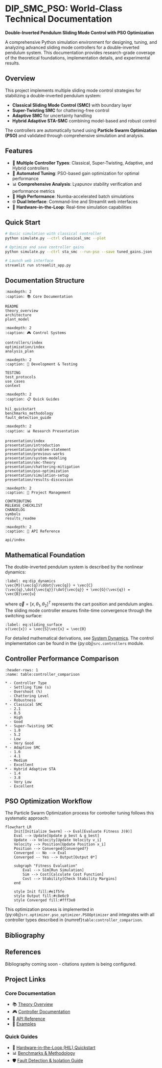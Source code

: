 # DIP_SMC_PSO: World-Class Technical Documentation

**Double-Inverted Pendulum Sliding Mode Control with PSO Optimization**

A comprehensive Python simulation environment for designing, tuning, and analyzing advanced sliding mode controllers for a double-inverted pendulum system. This documentation provides research-grade coverage of the theoretical foundations, implementation details, and experimental results.

## Overview

This project implements multiple sliding mode control strategies for stabilizing a double-inverted pendulum system:

- **Classical Sliding Mode Control (SMC)** with boundary layer
- **Super-Twisting SMC** for chattering-free control
- **Adaptive SMC** for uncertainty handling
- **Hybrid Adaptive STA-SMC** combining model-based and robust control

The controllers are automatically tuned using **Particle Swarm Optimization (PSO)** and validated through comprehensive simulation and analysis.

## Features

- 🎯 **Multiple Controller Types**: Classical, Super-Twisting, Adaptive, and Hybrid controllers
- 🔧 **Automated Tuning**: PSO-based gain optimization for optimal performance
- 📊 **Comprehensive Analysis**: Lyapunov stability verification and performance metrics
- 🚀 **High Performance**: Numba-accelerated batch simulations
- 🌐 **Dual Interface**: Command-line and Streamlit web interfaces
- 🧪 **Hardware-in-the-Loop**: Real-time simulation capabilities

## Quick Start

```bash
# Basic simulation with classical controller
python simulate.py --ctrl classical_smc --plot

# Optimize and save controller gains
python simulate.py --ctrl sta_smc --run-pso --save tuned_gains.json

# Launch web interface
streamlit run streamlit_app.py
```

## Documentation Structure

```{toctree}
:maxdepth: 2
:caption: 📚 Core Documentation

README
theory_overview
architecture
plant_model
```

```{toctree}
:maxdepth: 2
:caption: 🎮 Control Systems

controllers/index
optimization/index
analysis_plan
```

```{toctree}
:maxdepth: 2
:caption: 🧪 Development & Testing

TESTING
test_protocols
use_cases
context
```

```{toctree}
:maxdepth: 2
:caption: 📋 Quick Guides

hil_quickstart
benchmarks_methodology
fault_detection_guide
```

```{toctree}
:maxdepth: 2
:caption: 📊 Research Presentation

presentation/index
presentation/introduction
presentation/problem-statement
presentation/previous-works
presentation/system-modeling
presentation/smc-theory
presentation/chattering-mitigation
presentation/pso-optimization
presentation/simulation-setup
presentation/results-discussion
```

```{toctree}
:maxdepth: 2
:caption: 🔧 Project Management

CONTRIBUTING
RELEASE_CHECKLIST
CHANGELOG
symbols
results_readme
```

```{toctree}
:maxdepth: 2
:caption: 📖 API Reference

api/index
```

## Mathematical Foundation

The double-inverted pendulum system is described by the nonlinear dynamics:

```{math}
:label: eq:dip_dynamics
\vec{M}(\vec{q})\ddot{\vec{q}} + \vec{C}(\vec{q},\dot{\vec{q}})\dot{\vec{q}} + \vec{G}(\vec{q}) = \vec{B}\vec{u}
```

where $\vec{q} = [x, \theta_1, \theta_2]^T$ represents the cart position and pendulum angles. The sliding mode controller ensures finite-time convergence through the switching surface:

```{math}
:label: eq:sliding_surface
s(\vec{x}) = \vec{S}\vec{x} = \vec{0}
```

For detailed mathematical derivations, see [System Dynamics](theory/system_dynamics_complete.md). The control implementation can be found in the {py:obj}`src.controllers` module.

## Controller Performance Comparison

```{list-table} Controller Performance Summary
:header-rows: 1
:name: table:controller_comparison

* - Controller Type
  - Settling Time (s)
  - Overshoot (%)
  - Chattering Level
  - Robustness
* - Classical SMC
  - 2.1
  - 8.5
  - High
  - Good
* - Super-Twisting SMC
  - 1.8
  - 5.2
  - Low
  - Very Good
* - Adaptive SMC
  - 1.6
  - 4.1
  - Medium
  - Excellent
* - Hybrid Adaptive STA
  - 1.4
  - 3.8
  - Very Low
  - Excellent
```

## PSO Optimization Workflow

The Particle Swarm Optimization process for controller tuning follows this systematic approach:

```{mermaid}
flowchart LR
    Init[Initialize Swarm] --> Eval[Evaluate Fitness J(θ)]
    Eval --> Update[Update p_best & g_best]
    Update --> Velocity[Update Velocity v_i]
    Velocity --> Position[Update Position x_i]
    Position --> Converged{Converged?}
    Converged -- No --> Eval
    Converged -- Yes --> Output[Output θ*]

    subgraph "Fitness Evaluation"
        Eval --> Sim[Run Simulation]
        Sim --> Cost[Calculate Cost Function]
        Cost --> Stability[Check Stability Margins]
    end

    style Init fill:#e1f5fe
    style Output fill:#c8e6c9
    style Converged fill:#fff3e0
```

This optimization process is implemented in {py:obj}`src.optimizer.pso_optimizer.PSOOptimizer` and integrates with all controller types described in {numref}`table:controller_comparison`.

## Bibliography

## References

Bibliography coming soon - citations system is being configured.

## Project Links

### Core Documentation
- 📚 [Theory Overview](theory_overview.md)
- 🎮 [Controller Documentation](controllers/index.md)
- 📖 [API Reference](api/index.md)
- 🔬 [Examples](examples/index.md)

### Quick Guides
- 🔗 [Hardware-in-the-Loop (HIL) Quickstart](hil_quickstart.md)
- 📊 [Benchmarks & Methodology](benchmarks_methodology.md)
- 🛡️ [Fault Detection & Isolation Guide](fault_detection_guide.md)